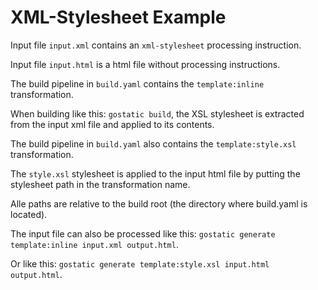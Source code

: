 XML-Stylesheet Example
======================

Input file `input.xml` contains an `xml-stylesheet` processing instruction.

Input file `input.html` is a html file without processing instructions.

The build pipeline in `build.yaml` contains the `template:inline` transformation.

When building like this: `gostatic build`, the XSL stylesheet is extracted from the input xml file and applied to its contents.

The build pipeline in `build.yaml` also contains the `template:style.xsl` transformation.

The `style.xsl` stylesheet is applied to the input html file by putting the stylesheet path in the transformation name.

Alle paths are relative to the build root (the directory where build.yaml is located).

The input file can also be processed like this: `gostatic generate template:inline input.xml output.html`.

Or like this: `gostatic generate template:style.xsl input.html output.html`.


